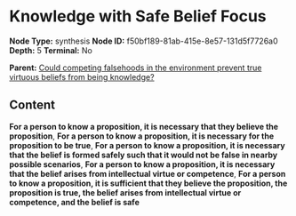 # Knowledge with Safe Belief Focus

**Node Type:** synthesis
**Node ID:** f50bf189-81ab-415e-8e57-131d5f7726a0
**Depth:** 5
**Terminal:** No

**Parent:** [Could competing falsehoods in the environment prevent true virtuous beliefs from being knowledge?](could-competing-falsehoods-in-the-environment-prevent-true-virtuous-beliefs-from-being-knowledge-antithesis-07a2eb11-9965-4233-80b4-e2ad5486e089.md)

## Content

**For a person to know a proposition, it is necessary that they believe the proposition**, **For a person to know a proposition, it is necessary for the proposition to be true**, **For a person to know a proposition, it is necessary that the belief is formed safely such that it would not be false in nearby possible scenarios**, **For a person to know a proposition, it is necessary that the belief arises from intellectual virtue or competence**, **For a person to know a proposition, it is sufficient that they believe the proposition, the proposition is true, the belief arises from intellectual virtue or competence, and the belief is safe**
